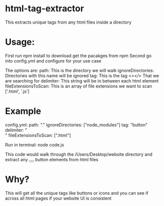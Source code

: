 # html-tag-extractor
This extracts unique tags from any html files inside a directory

# Usage:
First run npm install to download get the pacakges from npm
Second go into config.yml and configure for your use case

The options are:
path: This is the directory we will walk
ignoreDirectories: Directories with this name will be ignored
tag: This is the tag <*></*> That we are searching for
delimiter: This string will be in between each html element
fileExtensionsToScan: This is an array of file extensions we want to scan ['.html', '.js']

# Example
config.yml:
path: "."
ignoreDirectories: ["node_modules"]
tag: "button"
delimiter: "<br>"
fileExtensionsToScan: [".html"]

Run in terminal:
node code.js

This code would walk through the /Users/Desktop/website directory and extract any <button></button> button elements from html files

# Why?

This will get all the unique tags like buttons or icons and you can see if across all html pages if your website UI is consistent
